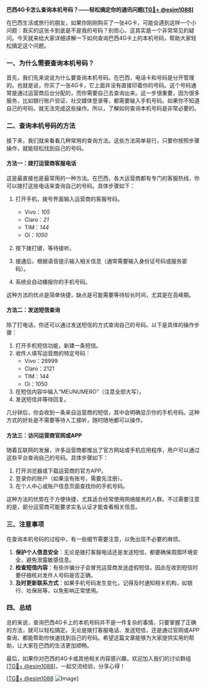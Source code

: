 **巴西4G卡怎么查询本机号码？——轻松搞定你的通讯问题[[TG💪+ @esim1088](https://t.me/s/esim1088)]**

在巴西生活或旅行的朋友，如果你刚刚购买了一张4G卡，可能会遇到这样一个小问题：我买的这张卡到底是不是我的号码？别担心，这其实是一个非常常见的疑问。今天就来给大家详细讲解一下如何查询巴西4G卡上的本机号码，帮助大家轻松搞定这个问题。

### 一、为什么需要查询本机号码？

首先，我们先来说说为什么要查询本机号码。在巴西，电话卡和号码是分开管理的。也就是说，你买了一张4G卡，它上面并没有直接印着你的号码。这个号码通常是通过运营商后台分配的，而你需要自己去查询出来。这一步很重要，因为很多服务，比如银行账户验证、社交媒体登录等，都需要输入手机号码。如果你不知道自己的号码，就无法完成这些操作。所以，了解如何查询本机号码是非常必要的。

### 二、查询本机号码的方法

接下来，我们就来看看几种常用的查询方法。这些方法简单易行，只要你按照步骤操作，就能轻松找到自己的号码。

#### 方法一：拨打运营商客服电话

这是最直接也是最常用的一种方法。在巴西，各大运营商都有专门的客服热线，你可以拨打这些电话来查询自己的号码。具体步骤如下：

1. 打开手机，拨号界面输入运营商的客服号码。
   - Vivo：*105*
   - Claro：*21*
   - TIM：*144*
   - Oi：*1050*

2. 按下拨打键，等待接听。
3. 接通后，根据语音提示输入相关信息（通常需要输入身份证号码或服务密码）。
4. 系统会自动播报你的手机号码。

这种方法的优点是简单快捷，缺点是可能需要等待较长时间，尤其是在高峰期。

#### 方法二：发送短信查询

除了打电话，你还可以通过发送短信的方式查询自己的号码。以下是具体的操作步骤：

1. 打开手机短信功能，新建一条短信。
2. 收件人填写运营商的特定号码：
   - Vivo：28999
   - Claro：2121
   - TIM：144
   - Oi：1050
3. 在短信内容中输入“MEUNUMERO”（注意全部大写）。
4. 发送短信并等待回复。

几分钟后，你会收到一条来自运营商的短信，其中会明确显示你的手机号码。这种方式的好处是不需要等待人工接听，随时随地都可以操作。

#### 方法三：访问运营商官网或APP

随着互联网的发展，许多运营商都推出了官方网站或手机应用程序，用户可以通过这些平台查询自己的号码。具体步骤如下：

1. 打开浏览器或下载运营商的官方APP。
2. 登录你的账户（如果没有账号，需要先注册）。
3. 在个人中心或账户信息页面查找你的手机号码。

这种方法的优势在于方便快捷，尤其适合经常使用网络服务的人群。不过需要注意的是，部分运营商可能要求实名认证才能查看相关信息。

### 三、注意事项

在查询本机号码的过程中，有一些细节需要注意，以免出现不必要的麻烦。

1. **保护个人信息安全**：无论是拨打客服电话还是发送短信，都要确保周围环境安全，避免泄露敏感信息。
2. **检查短信内容**：有些诈骗分子会冒充运营商发送虚假短信，因此在收到短信时要仔细核对发件人号码是否正确。
3. **及时更新联系方式**：如果手机号码发生变化，记得及时通知相关机构，如银行、社保局等，以免影响正常使用。

### 四、总结

总的来说，查询巴西4G卡上的本机号码并不是一件复杂的事情，只要掌握了正确的方法，就可以轻松搞定。无论是拨打客服电话、发送短信，还是通过官网或APP查询，都能帮助你快速找到自己的号码。希望这篇文章能够为大家提供实用的帮助，让大家在巴西的生活更加顺畅。

最后，如果你对巴西的4G卡或其他相关内容感兴趣，欢迎加入我们的讨论群组[[TG💪+ @esim1088](https://t.me/s/esim1088)]，一起交流经验，分享心得！

[[TG💪+ @esim1088](https://t.me/s/esim1088) ![Image](https://i.postimg.cc/4NQfJmqS/Snipaste-2025-05-13-00-14-12.png)]
